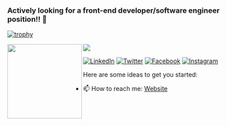 ### Actively looking for a front-end developer/software engineer position!! 👋

[![trophy](https://github-profile-trophy.vercel.app/?username=alangeek)](https://github.com/alangeek/github-profile-trophy)

<div>
  <img height="170" align="left" src="https://github-readme-stats.vercel.app/api?username=alangeek&count_private=true&include_all_commits=true" />
  <img src="https://github-readme-stats.vercel.app/api/top-langs/?username=alangeek&layout=compact" />
</div>

[![LinkedIn](https://img.icons8.com/plasticine/175/000000/linkedin.png)](https://www.linkedin.com/in/alan-christian)
[![Twitter](https://img.icons8.com/plasticine/175/000000/twitter.png)](https://twitter.com/alnbrawn)
[![Facebook](https://img.icons8.com/plasticine/175/000000/facebook.png)](facebook.com/alan.christian.7902)
[![Instagram](https://img.icons8.com/plasticine/175/000000/instagram-new.png)](https://www.instagram.com/alan.christian.dev)

Here are some ideas to get you started:

- 📫 How to reach me: [Website](https://alanchristian.co/)


